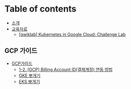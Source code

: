 # Table of contents

* [소개](README.md)
* [교육자료](education/README.md)
  * [\[qwiklab\] Kubernetes in Google Cloud: Challenge Lab](education/kubernetes-in-google-cloud.md)

## GCP 가이드

* [GCP가이드](gcp/undefined/README.md)
  * [1-2. \[GCP\] Billing Account ID\(결제계정\) 연동 방법](gcp/undefined/1-2.-gcp-billing-account-id.md)
  * [GKE 뽀개기](gcp/undefined/gke.md)
  * [EKS 뽀개기](gcp/undefined/eks.md)

